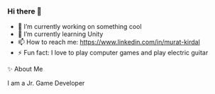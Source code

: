 ### Hi there 👋

- 🔭 I’m currently working on something cool
- 🌱 I’m currently learning Unity
- 📫 How to reach me: https://www.linkedin.com/in/murat-kirdal
- ⚡ Fun fact: I love to play computer games and play electric guitar

✨  About Me



I am a Jr. Game Developer


<!--
**muratkrdl/muratkrdl** is a ✨ _special_ ✨ repository because its `README.md` (this file) appears on your GitHub profile.

Here are some ideas to get you started:

